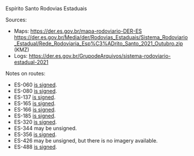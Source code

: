 Espírito Santo Rodovias Estaduais

Sources:
* Maps: https://der.es.gov.br/mapa-rodoviario-DER-ES https://der.es.gov.br/Media/der/Rodovias_Estaduais/Sistema_Rodoviario_Estadual/Rede_Rodoviaria_Esp%C3%ADrito_Santo_2021_Outubro.zip (KMZ)
* Logs: https://der.es.gov.br/GrupodeArquivos/sistema-rodoviario-estadual-2021

Notes on routes:
* ES-060 [is signed](https://www.google.com/maps/@-20.3555236,-40.3374919,3a,15.1y,100.2h,102.82t/data=!3m6!1e1!3m4!1s9zT7VC50it7bmOPVsXa4pA!2e0!7i16384!8i8192?entry=ttu).
* ES-080 [is signed](https://www.google.com/maps/@-18.8635324,-40.7403955,3a,15y,21.58h,85.56t/data=!3m6!1e1!3m4!1sNWXsQGDYMta647TBtxlWpA!2e0!7i16384!8i8192?entry=ttu).
* ES-137 [is signed](https://www.google.com/maps/@-18.7663474,-40.4694241,3a,15.1y,288.27h,85.62t/data=!3m6!1e1!3m4!1s0PLVJLL0sCn9jhfUhH9ZCA!2e0!7i16384!8i8192?entry=ttu).
* ES-165 [is signed](https://www.google.com/maps/@-20.2399305,-41.0708896,3a,41.5y,358.44h,80.09t/data=!3m6!1e1!3m4!1sJjhtdNl4RWbQkMmAn5JK_w!2e0!7i16384!8i8192?entry=ttu).
* ES-166 [is signed](https://www.google.com/maps/@-20.7488397,-41.1892199,3a,17.2y,0.36h,87.14t/data=!3m6!1e1!3m4!1sLeE9LRnbN9gRrXtEOMHLFw!2e0!7i16384!8i8192?entry=ttu).
* ES-185 [is signed](https://www.google.com/maps/@-20.6358629,-41.6213737,3a,15y,85.06h,91.25t/data=!3m6!1e1!3m4!1sqYKaGzZt_rLVAGidKYdisA!2e0!7i16384!8i8192?entry=ttu).
* ES-320 [is signed](https://www.google.com/maps/@-18.7049072,-40.8916705,3a,15y,84.12h,83.95t/data=!3m6!1e1!3m4!1sVJE1gkM-djrqdYgU6Zhsyg!2e0!7i13312!8i6656?entry=ttu).
* ES-344 may be unsigned.
* ES-356 [is signed](https://www.google.com/maps/@-18.7320188,-40.21672,3a,49y,231.2h,82.75t/data=!3m6!1e1!3m4!1sN1yNnJOhyKe2emEAGN87_w!2e0!7i16384!8i8192?entry=ttu).
* ES-426 may be unsigned, but there is no imagery available.
* ES-488 [is signed](https://www.google.com/maps/@-20.7935939,-41.1539136,3a,39.2y,75.38h,80.29t/data=!3m6!1e1!3m4!1s6a83m_MB09RR2QAgK2UdnA!2e0!7i16384!8i8192?entry=ttu).
